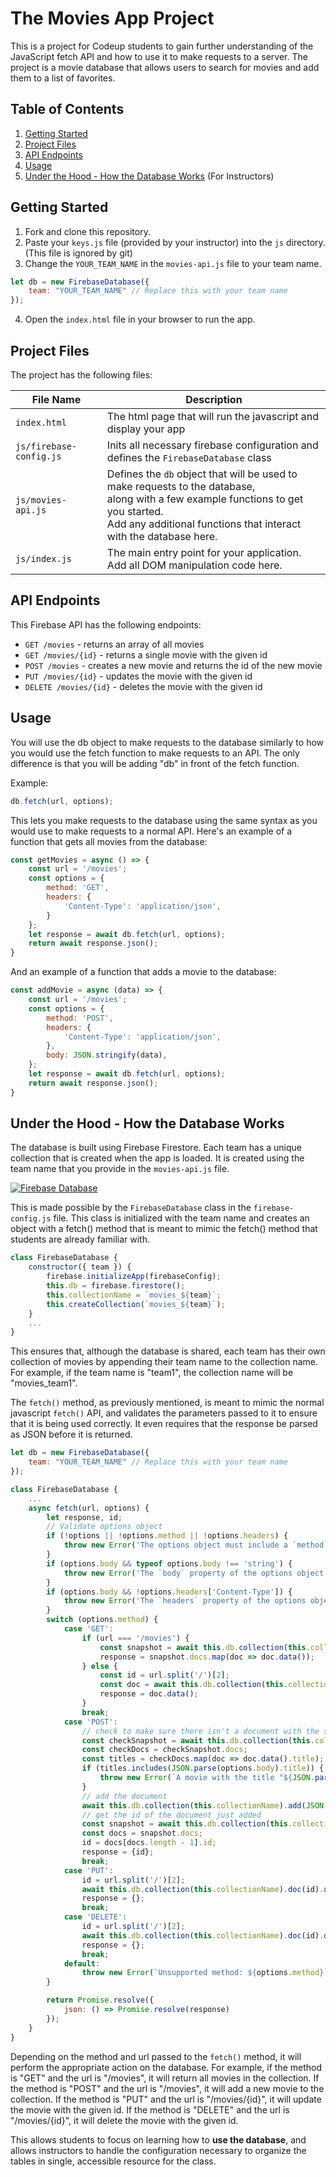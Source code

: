 # The Movies App Project

This is a project for Codeup students to gain further understanding of the JavaScript fetch API and how to use it to make requests to a server. The project is a movie database that allows users to search for movies and add them to a list of favorites.

## Table of Contents  
1. [Getting Started](#getting-started)
2. [Project Files](#project-files)
3. [API Endpoints](#firebase-endpoints)
4. [Usage](#usage)
5. [Under the Hood - How the Database Works](#under-the-hood---how-the-database-works) (For Instructors)


## Getting Started

1. Fork and clone this repository.
2. Paste your `keys.js` file (provided by your instructor) into the `js` directory. (This file is ignored by git)
3. Change the `YOUR_TEAM_NAME` in the `movies-api.js` file to your team name.
```js 
let db = new FirebaseDatabase({
    team: "YOUR_TEAM_NAME" // Replace this with your team name
});
```
4. Open the `index.html` file in your browser to run the app.
## Project Files

The project has the following files:

| File Name | Description |
| --- | --- |
| `index.html` | The html page that will run the javascript and display your app |
| `js/firebase-config.js` | Inits all necessary firebase configuration and defines the `FirebaseDatabase` class |
| `js/movies-api.js` | Defines the `db` object that will be used to make requests to the database, <br>along with a few example functions to get you started. <br>Add any additional functions that interact with the database here.  |
| `js/index.js` | The main entry point for your application. Add all DOM manipulation code here. |
## API Endpoints

This Firebase API has the following endpoints:

- `GET /movies` - returns an array of all movies
- `GET /movies/{id}` - returns a single movie with the given id
- `POST /movies` - creates a new movie and returns the id of the new movie
- `PUT /movies/{id}` - updates the movie with the given id
- `DELETE /movies/{id}` - deletes the movie with the given id
## Usage

You will use the db object to make requests to the database similarly to how you would use the fetch function to make requests to an API. The only difference is that you will be adding "db" in front of the fetch function.

Example:
```js
db.fetch(url, options);
```

This lets you make requests to the database using the same syntax as you would use to make requests to a normal API. Here's an example of a function that gets all movies from the database:

```js
const getMovies = async () => {
    const url = '/movies';
    const options = {
        method: 'GET',
        headers: {
            'Content-Type': 'application/json',
        }
    };
    let response = await db.fetch(url, options);
    return await response.json();
}
```
And an example of a function that adds a movie to the database:
```js
const addMovie = async (data) => {
    const url = '/movies';
    const options = {
        method: 'POST',
        headers: {
            'Content-Type': 'application/json',
        },
        body: JSON.stringify(data),
    };
    let response = await db.fetch(url, options);
    return await response.json();
}
```
## Under the Hood - How the Database Works

The database is built using Firebase Firestore. Each team has a unique collection that is created when the app is loaded. It is created using the team name that you provide in the `movies-api.js` file.

<!-- Add firebase-database.png as an image -->
[![Firebase Database](images/firebase-database.png)](images/firebase-database.png)

This is made possible by the `FirebaseDatabase` class in the `firebase-config.js` file. This class is initialized with the team name and creates an object with a fetch() method that is meant to mimic the fetch() method that students are already familiar with.

```js
class FirebaseDatabase {
    constructor({ team }) {
        firebase.initializeApp(firebaseConfig);
        this.db = firebase.firestore();
        this.collectionName = `movies_${team}`;
        this.createCollection(`movies_${team}`);
    }
    ...
}
```
This ensures that, although the database is shared, each team has their own collection of movies by appending their team name to the collection name. For example, if the team name is "team1", the collection name will be "movies_team1".

The `fetch()` method, as previously mentioned, is meant to mimic the normal javascript `fetch()` API, and validates the parameters passed to it to ensure that it is being used correctly. It even requires that the response be parsed as JSON before it is returned. 

```js 
let db = new FirebaseDatabase({
    team: "YOUR_TEAM_NAME" // Replace this with your team name
});
```
```js
class FirebaseDatabase {
    ...
    async fetch(url, options) {
        let response, id;
        // Validate options object
        if (!options || !options.method || !options.headers) {
            throw new Error('The options object must include a `method` and `headers` property.');
        }
        if (options.body && typeof options.body !== 'string') {
            throw new Error('The `body` property of the options object must be a string.');
        }
        if (options.body && !options.headers['Content-Type']) {
            throw new Error('The `headers` property of the options object must include a `Content-Type` property.');
        }
        switch (options.method) {
            case 'GET':
                if (url === '/movies') {
                    const snapshot = await this.db.collection(this.collectionName).get();
                    response = snapshot.docs.map(doc => doc.data());
                } else {
                    const id = url.split('/')[2];
                    const doc = await this.db.collection(this.collectionName).doc(id).get();
                    response = doc.data();
                }
                break;
            case 'POST':
                // check to make sure there isn't a document with the same title
                const checkSnapshot = await this.db.collection(this.collectionName).get();
                const checkDocs = checkSnapshot.docs;
                const titles = checkDocs.map(doc => doc.data().title);
                if (titles.includes(JSON.parse(options.body).title)) {
                    throw new Error(`A movie with the title "${JSON.parse(options.body).title}" already exists.`);
                }
                // add the document
                await this.db.collection(this.collectionName).add(JSON.parse(options.body));
                // get the id of the document just added
                const snapshot = await this.db.collection(this.collectionName).get();
                const docs = snapshot.docs;
                id = docs[docs.length - 1].id;
                response = {id};
                break;
            case 'PUT':
                id = url.split('/')[2];
                await this.db.collection(this.collectionName).doc(id).update(JSON.parse(options.body));
                response = {};
                break;
            case 'DELETE':
                id = url.split('/')[2];
                await this.db.collection(this.collectionName).doc(id).delete();
                response = {};
                break;
            default:
                throw new Error(`Unsupported method: ${options.method}`);
        }

        return Promise.resolve({
            json: () => Promise.resolve(response)
        });
    }
}
```

Depending on the method and url passed to the `fetch()` method, it will perform the appropriate action on the database. For example, if the method is "GET" and the url is "/movies", it will return all movies in the collection. If the method is "POST" and the url is "/movies", it will add a new movie to the collection. If the method is "PUT" and the url is "/movies/{id}", it will update the movie with the given id. If the method is "DELETE" and the url is "/movies/{id}", it will delete the movie with the given id.

This allows students to focus on learning how to **use the database**, and allows instructors to handle the configuration necessary to organize the tables in single, accessible resource for the class.